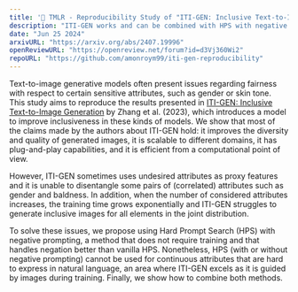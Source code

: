 ```yaml
---
title: '📄 TMLR - Reproducibility Study of "ITI-GEN: Inclusive Text-to-Image Generation"'
description: "ITI-GEN works and can be combined with HPS with negative prompting"
date: "Jun 25 2024"
arxivURL: "https://arxiv.org/abs/2407.19996"
openReviewURL: "https://openreview.net/forum?id=d3Vj360Wi2"
repoURL: "https://github.com/amonroym99/iti-gen-reproducibility"
---
```


Text-to-image generative models often present issues regarding fairness with respect to certain sensitive attributes, such as gender or skin tone. This study aims to reproduce the results presented in [ITI-GEN: Inclusive Text-to-Image Generation](https://arxiv.org/abs/2309.05569) by Zhang et al. (2023), which introduces a model to improve inclusiveness in these kinds of models. We show that most of the claims made by the authors about ITI-GEN hold: it improves the diversity and quality of generated images, it is scalable to different domains, it has plug-and-play capabilities, and it is efficient from a computational point of view. 

However, ITI-GEN sometimes uses undesired attributes as proxy features and it is unable to disentangle some pairs of (correlated) attributes such as gender and baldness. In addition, when the number of considered attributes increases, the training time grows exponentially and ITI-GEN struggles to generate inclusive images for all elements in the joint distribution. 

To solve these issues, we propose using Hard Prompt Search (HPS) with negative prompting, a method that does not require training and that handles negation better than vanilla HPS. Nonetheless, HPS (with or without negative prompting) cannot be used for continuous attributes that are hard to express in natural language, an area where ITI-GEN excels as it is guided by images during training. Finally, we show how to combine both methods.